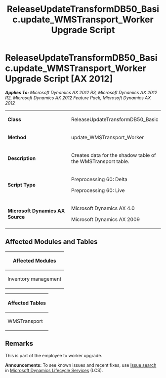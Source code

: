﻿---
title: ReleaseUpdateTransformDB50_Basic.update_WMSTransport_Worker Upgrade Script
TOCTitle: ReleaseUpdateTransformDB50_Basic.update_WMSTransport_Worker Upgrade Script
ms:assetid: cded151c-85d7-503e-c759-5bd05403585a
ms:mtpsurl: https://msdn.microsoft.com/en-us/library/JJ719745(v=AX.60)
ms:contentKeyID: 49711311
ms.date: 05/18/2015
mtps_version: v=AX.60
---

# ReleaseUpdateTransformDB50\_Basic.update\_WMSTransport\_Worker Upgrade Script [AX 2012]


_**Applies To:** Microsoft Dynamics AX 2012 R3, Microsoft Dynamics AX 2012 R2, Microsoft Dynamics AX 2012 Feature Pack, Microsoft Dynamics AX 2012_

<table>
<colgroup>
<col style="width: 50%" />
<col style="width: 50%" />
</colgroup>
<tbody>
<tr class="odd">
<td><p><strong>Class</strong></p></td>
<td><p>ReleaseUpdateTransformDB50_Basic</p></td>
</tr>
<tr class="even">
<td><p><strong>Method</strong></p></td>
<td><p>update_WMSTransport_Worker</p></td>
</tr>
<tr class="odd">
<td><p><strong>Description</strong></p></td>
<td><p>Creates data for the shadow table of the WMSTransport table.</p></td>
</tr>
<tr class="even">
<td><p><strong>Script Type</strong></p></td>
<td><p>Preprocessing 60: Delta</p>
<p>Preprocessing 60: Live</p></td>
</tr>
<tr class="odd">
<td><p><strong>Microsoft Dynamics AX Source</strong></p></td>
<td><p>Microsoft Dynamics AX 4.0</p>
<p>Microsoft Dynamics AX 2009</p></td>
</tr>
</tbody>
</table>


## Affected Modules and Tables

<table>
<colgroup>
<col style="width: 100%" />
</colgroup>
<thead>
<tr class="header">
<th><p>Affected Modules</p></th>
</tr>
</thead>
<tbody>
<tr class="odd">
<td><p>Inventory management</p></td>
</tr>
</tbody>
</table>


<table>
<colgroup>
<col style="width: 100%" />
</colgroup>
<thead>
<tr class="header">
<th><p>Affected Tables</p></th>
</tr>
</thead>
<tbody>
<tr class="odd">
<td><p>WMSTransport</p></td>
</tr>
</tbody>
</table>


## Remarks

This is part of the employee to worker upgrade.

  
**Announcements:** To see known issues and recent fixes, use [Issue search](http://go.microsoft.com/fwlink/?linkid=389258) in [Microsoft Dynamics Lifecycle Services](http://go.microsoft.com/fwlink/?linkid=306505) (LCS).

